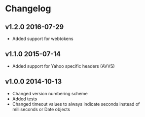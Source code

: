 # Changelog

## v1.2.0 2016-07-29

  * Added support for webtokens

## v1.1.0 2015-07-14

  * Added support for Yahoo specific headers (AVVS)

## v1.0.0 2014-10-13

  * Changed version numbering scheme
  * Added tests
  * Changed timeout values to always indicate seconds instead of milliseconds or Date objects
